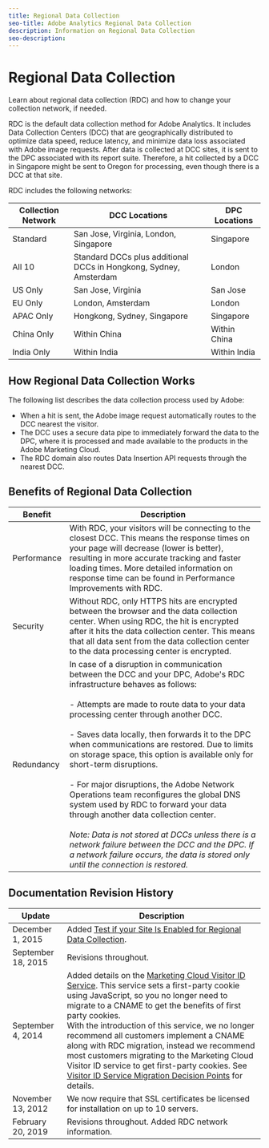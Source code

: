 ```yaml
---
title: Regional Data Collection
seo-title: Adobe Analytics Regional Data Collection
description: Information on Regional Data Collection
seo-description: 
---
```


# Regional Data Collection

Learn about regional data collection (RDC) and how to change your collection network, if needed.

RDC is the default data collection method for Adobe Analytics. It includes Data Collection Centers (DCC) that are geographically distributed to optimize data speed, reduce latency, and minimize data loss associated with Adobe image requests. After data is collected at DCC sites, it is sent to the DPC associated with its report suite. Therefore, a hit collected by a DCC in Singapore might be sent to Oregon for processing, even though there is a DCC at that site.

RDC includes the following networks:

| Collection Network | DCC Locations | DPC Locations |
|---------------------|-----------|-----------|
| Standard | San Jose, Virginia, London, Singapore | Singapore |
| All 10 | Standard DCCs plus additional DCCs in Hongkong, Sydney, Amsterdam | London |
| US Only | San Jose, Virginia | San Jose |
| EU Only | London, Amsterdam | London |
| APAC Only | Hongkong, Sydney, Singapore | Singapore |
| China Only | Within China | Within China |
| India Only | Within India | Within India |

## How Regional Data Collection Works

The following list describes the data collection process used by Adobe:

* When a hit is sent, the Adobe image request automatically routes to the DCC nearest the visitor.
* The DCC uses a secure data pipe to immediately forward the data to the DPC, where it is processed and made available to the products in the Adobe Marketing Cloud.
* The RDC domain also routes Data Insertion API requests through the nearest DCC.

## Benefits of Regional Data Collection

| Benefit | Description |
|---------|-----------|
| Performance | With RDC, your visitors will be connecting to the closest DCC. This means the response times on your page will decrease (lower is better), resulting in more accurate tracking and faster loading times. More detailed information on response time can be found in Performance Improvements with RDC.|
| Security | Without RDC, only HTTPS hits are encrypted between the browser and the data collection center. When using RDC, the hit is encrypted after it hits the data collection center. This means that all data sent from the data collection center to the data processing center is encrypted. |
| Redundancy | In case of a disruption in communication between the DCC and your DPC, Adobe's RDC infrastructure behaves as follows: <br><br> - Attempts are made to route data to your data processing center through another DCC. <br><br> - Saves data locally, then forwards it to the DPC when communications are restored. Due to limits on storage space, this option is available only for short-term disruptions.<br><br> - For major disruptions, the Adobe Network Operations team reconfigures the global DNS system used by RDC to forward your data through another data collection center.<br><br> *Note: Data is not stored at DCCs unless there is a network failure between the DCC and the DPC. If a network failure occurs, the data is stored only until the connection is restored.* |

## Documentation Revision History
 
| Update | Description |
|--------|---------|
| December 1, 2015 | Added [Test if your Site Is Enabled for Regional Data Collection](https://marketing.adobe.com/resources/help/en_US/whitepapers/rdc/test-regional-data-collection.html). |
| September 18, 2015 | Revisions throughout. |
| September 4, 2014 | Added details on the [Marketing Cloud Visitor ID Service](https://marketing.adobe.com/resources/help/en_US/mcvid/). This service sets a first-party cookie using JavaScript, so you no longer need to migrate to a CNAME to get the benefits of first party cookies.<br> With the introduction of this service, we no longer recommend all customers implement a CNAME along with RDC migration, instead we recommend most customers migrating to the Marketing Cloud Visitor ID service to get first-party cookies. See [Visitor ID Service Migration Decision Points](https://marketing.adobe.com/resources/help/en_US/mcvid/?f=visid_mig_overview) for details. |
| November 13, 2012 | We now require that SSL certificates be licensed for installation on up to 10 servers. |
| February 20, 2019 | Revisions throughout. Added RDC network information. |
